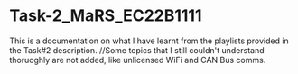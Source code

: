 # Task-2_MaRS_EC22B1111

This is a documentation on what I have learnt from the playlists provided in the Task#2 description.
//Some topics that I still couldn't understand thoruoghly are not added, like unlicensed WiFi and CAN Bus comms.
